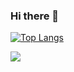 ### Hi there 👋

<!--
**orwastaif/orwastaif** is a ✨ _special_ ✨ repository because its `README.md` (this file) appears on your GitHub profile.

Here are some ideas to get you started:


- 🌱 I’m currently learning HTML , CSS, JavaScript and PHP 

-->
[![Top Langs](https://github-readme-stats.vercel.app/api/top-langs/?username=orwastaif&langs_count=8&layout=compact)](https://github.com/orwastaif)

<img src= "https://github-readme-stats.vercel.app/api?username=orwastaif&&show_icons=true&title_color=darkred&icon_color=white&text_color=bbbbb&bg_color=bbbbbb">
